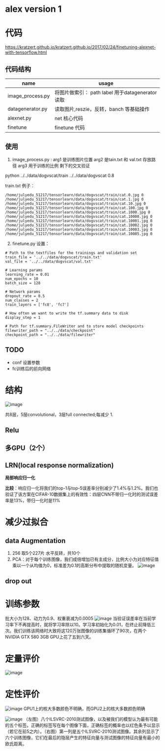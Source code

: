 # alex version 1

# 代码
https://kratzert.github.io/kratzert.github.io/2017/02/24/finetuning-alexnet-with-tensorflow.html
## 代码结构
name | usage
---|---
image_process.py | 将图片做索引：  path label 用于datagenerator读取
datagenerator.py | 读取图片,reszie，反转，banch 等基础操作
alexnet.py | net 核心代码
finetune | finetune 代码

## 使用
1. image_process.py : 
arg1 是训练图片位置 
arg2 是tain.txt 和 val.txt 存放路径
arg3 用于训练的比例 剩下的交叉验证

python ../../data/dogvscat/train ../../data/dogvscat 0.8

train.txt 例子：
```
/home/julyedu_51217/tensorlearn/data/dogvscat/train/cat.0.jpg 0
/home/julyedu_51217/tensorlearn/data/dogvscat/train/cat.1.jpg 0
/home/julyedu_51217/tensorlearn/data/dogvscat/train/cat.10.jpg 0
/home/julyedu_51217/tensorlearn/data/dogvscat/train/cat.100.jpg 0
/home/julyedu_51217/tensorlearn/data/dogvscat/train/cat.1000.jpg 0
/home/julyedu_51217/tensorlearn/data/dogvscat/train/cat.10000.jpg 0
/home/julyedu_51217/tensorlearn/data/dogvscat/train/cat.10001.jpg 0
/home/julyedu_51217/tensorlearn/data/dogvscat/train/cat.10002.jpg 0
/home/julyedu_51217/tensorlearn/data/dogvscat/train/cat.10003.jpg 0
/home/julyedu_51217/tensorlearn/data/dogvscat/train/cat.10005.jpg 0
```

2. finetune.py
设置：
```
# Path to the textfiles for the trainings and validation set
train_file = '../../data/dogvscat/train.txt'
val_file = '../../data/dogvscat/val.txt'

# Learning params
learning_rate = 0.01
num_epochs = 10
batch_size = 128

# Network params
dropout_rate = 0.5
num_classes = 2
train_layers = ['fc8', 'fc7']

# How often we want to write the tf.summary data to disk
display_step = 1

# Path for tf.summary.FileWriter and to store model checkpoints
filewriter_path = "../../data/checkpoint" 
checkpoint_path = "../../data/filewriter"
```
## TODO
- conf 设置参数
- fc训练后的前向网络

# 结构
![image](http://note.youdao.com/yws/public/resource/3e293ea1c91e01ebeeb92ac3d0552d34/xmlnote/294B3ABD61F64A15A9F3C40607B14516/5969)

共8层，5层convolutional，3层full connected;每减少
1. 

## Relu


## 多GPU（2个）


## LRN(local response normalization)
**局部响应归一化**

**比较**：响应归一化将我们的top-1与top-5误差率分别减少了1.4%与1.2%。我们也验证了该方案在CIFAR-10数据集上的有效性：四层CNN不带归一化时的测试误差率是13%，带归一化时是11%

# 减少过拟合
## data Augmentation
1. 256 取5个227片 水平反转，共10个
2. PCA：对于每个训练图像，我们成倍增加已有主成分，比例大小为对应特征值乘以一个从均值为0，标准差为0.1的高斯分布中提取的随机变量。
![image](http://img.blog.csdn.net/20160111132633196)

## drop out

# 训练参数
批大小为128、动力为0.9、权重衰减为0.0005
![image](http://img.blog.csdn.net/20160111133228303)
当验证误差率在当前学习率下不再提高时，就将学习率除以10。学习率初始化为0.01，在终止前降低三次。我们训练该网络时大致将这120万张图像的训练集循环了90次，在两个NVIDIA GTX 580 3GB GPU上花了五到六天。

# 定量评价
![image](http://img.blog.csdn.net/20160111133710507)

# 定性评价
![image](http://img.blog.csdn.net/20160111134007509)
GPU1上的核大多数颜色不明确，而GPU2上的核大多数颜色明确

![image](http://img.blog.csdn.net/20160111134103872)
（左图）八个ILSVRC-2010测试图像，以及被我们的模型认为最有可能的五个标签。正确的标签写在每个图像下面，正确标签的概率也以红色条予以显示（若它在前5之内）。（右图）第一列是五个ILSVRC-2010测试图像。其余列显示了六个训练图像，它们在最后的隐层产生的特征向量与测试图像的特征向量有最小的欧氏距离。
